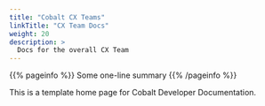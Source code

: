 ```yaml
---
title: "Cobalt CX Teams"
linkTitle: "CX Team Docs"
weight: 20
description: >
  Docs for the overall CX Team
---
```


{{% pageinfo %}}
Some one-line summary
{{% /pageinfo %}}

This is a template home page for Cobalt Developer Documentation.

<!-- Add more content if desired -->
